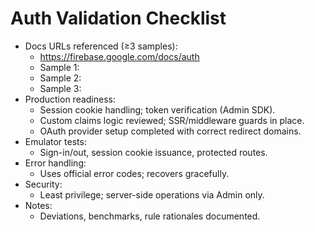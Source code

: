 # Auth Validation Checklist

- Docs URLs referenced (≥3 samples):
  - https://firebase.google.com/docs/auth
  - Sample 1:
  - Sample 2:
  - Sample 3:
- Production readiness:
  - Session cookie handling; token verification (Admin SDK).
  - Custom claims logic reviewed; SSR/middleware guards in place.
  - OAuth provider setup completed with correct redirect domains.
- Emulator tests:
  - Sign-in/out, session cookie issuance, protected routes.
- Error handling:
  - Uses official error codes; recovers gracefully.
- Security:
  - Least privilege; server-side operations via Admin only.
- Notes:
  - Deviations, benchmarks, rule rationales documented.
